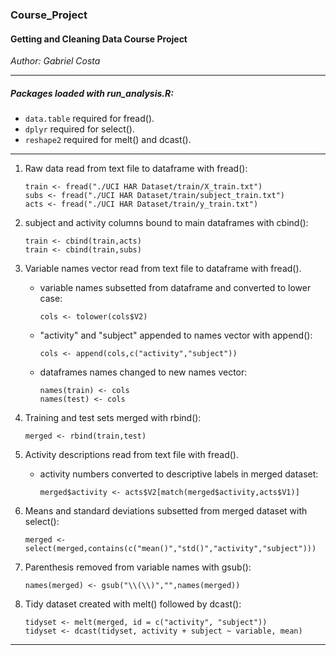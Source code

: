 ### Course_Project

#### Getting and Cleaning Data Course Project

*Author: Gabriel Costa*

****

##### Packages loaded with **run_analysis.R**:
* `data.table` required for fread().
* `dplyr` required for select().
* `reshape2` required for melt() and dcast().

****

1. Raw data read from text file to dataframe with fread():

	```{r}
	train <- fread("./UCI HAR Dataset/train/X_train.txt")
	subs <- fread("./UCI HAR Dataset/train/subject_train.txt")
	acts <- fread("./UCI HAR Dataset/train/y_train.txt")
	```
2. subject and activity columns bound to main dataframes with cbind(): 

	```{r}
	train <- cbind(train,acts)
	train <- cbind(train,subs)
	```
 
3. Variable names vector read from text file to dataframe with fread().
	+ variable names subsetted from dataframe and converted to lower case:
	
	    ```{r}
    	cols <- tolower(cols$V2)
	    ```
	    
	+ "activity" and "subject" appended to names vector with append():
	
	    ```{r}
	    cols <- append(cols,c("activity","subject"))
	    ```
	    
	+ dataframes names changed to new names vector:
	
	    ```{r}
	    names(train) <- cols
	    names(test) <- cols
	    ```
	    
4. Training and test sets merged with rbind():

    ```{r}
    merged <- rbind(train,test)
    ```
    
5. Activity descriptions read from text file with fread().
    + activity numbers converted to descriptive labels in merged dataset:
    
        ```{r}
        merged$activity <- acts$V2[match(merged$activity,acts$V1)]
        ```
        
6. Means and standard deviations subsetted from merged dataset with select():

    ```{r}
    merged <- select(merged,contains(c("mean()","std()","activity","subject")))
    ```
    
7. Parenthesis removed from variable names with gsub():
  
    ```{r}
    names(merged) <- gsub("\\(\\)","",names(merged))
    ```
    
8. Tidy dataset created with melt() followed by dcast():

    ```{r}
    tidyset <- melt(merged, id = c("activity", "subject"))
    tidyset <- dcast(tidyset, activity + subject ~ variable, mean)
    ```
*****


